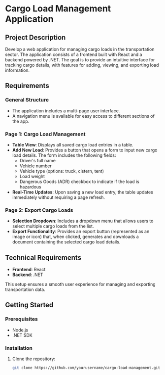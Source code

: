 # Cargo Load Management Application

## Project Description
Develop a web application for managing cargo loads in the transportation sector. The application consists of a frontend built with React and a backend powered by .NET. The goal is to provide an intuitive interface for tracking cargo details, with features for adding, viewing, and exporting load information.

## Requirements

### General Structure
- The application includes a multi-page user interface.
- A navigation menu is available for easy access to different sections of the app.

### Page 1: Cargo Load Management
- **Table View**: Displays all saved cargo load entries in a table.
- **Add New Load**: Provides a button that opens a form to input new cargo load details. The form includes the following fields:
  - Driver's full name
  - Vehicle number
  - Vehicle type (options: truck, cistern, tent)
  - Load weight
  - Dangerous Goods (ADR) checkbox to indicate if the load is hazardous
- **Real-Time Updates**: Upon saving a new load entry, the table updates immediately without requiring a page refresh.

### Page 2: Export Cargo Loads
- **Selection Dropdown**: Includes a dropdown menu that allows users to select multiple cargo loads from the list.
- **Export Functionality**: Provides an export button (represented as an image or icon) that, when clicked, generates and downloads a document containing the selected cargo load details.

## Technical Requirements
- **Frontend**: React
- **Backend**: .NET

This setup ensures a smooth user experience for managing and exporting transportation data.

## Getting Started

### Prerequisites
- Node.js
- .NET SDK

### Installation

1. Clone the repository:
   ```sh
   git clone https://github.com/yourusername/cargo-load-management.git